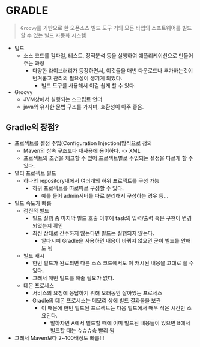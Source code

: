 # GRADLE

> `Groovy`를 기반으로 한 오픈소스 빌드 도구
> 거의 모든 타입의 소프트웨어를 빌드할 수 있는 빌드 자동화 시스템

* 빌드
    * 소스 코드를 컴파일, 테스트, 정적분석 등을 실행하여 애플리케이션으로 만들어주는 과정
        * 다양한 라이브러리가 등장하면서, 이것들을 매번 다운로드나 추가하는것이 번거롭고 관리의 필요성이 생기게 되었다.
            * 빌드 도구를 사용해서 이걸 쉽게 할 수 있다.
* Groovy
    * JVM상에서 실행되는 스크립트 언더
    * java와 유사한 문법 구조를 가지며, 호환성이 아주 좋음.

## Gradle의 장점?

* 프로젝트를 설정 주입(Configuration Injection)방식으로 정의
    * Maven의 상속 구조보다 재사용에 용이하다. -> XML
    * 프로젝트의 조건을 체크할 수 있어 프로젝트별로 주입되는 설정을 다르게 할 수 있다.
* 멀티 프로젝트 빌드
    * 하나의 repository내에서 여러개의 하위 프로젝트를 구성 가능
        * 하위 프로젝트를 따로따로 구성할 수 있다.
            * 예를 들어 admin서버를 따로 분리해서 구성하는 경우 등...
* 빌드 속도가 빠름
    * 점진적 빌드
        * 빌드 실행 중 마지막 빌드 호출 이후에 task의 입력/출력 혹은 구현이 변경되었는지 확인
        * 최신 상태로 간주하지 않는다면 빌드는 실행되지 않는다.
            * 알다시피 Gradle을 사용하면 내용이 바뀌지 않으면 굳이 빌드를 안해도 됨
    * 빌드 캐시
        * 한번 빌드가 완료되면 다른 소스 코드에서도 이 캐시된 내용을 고대로 쓸 수 있다.
        * 그래서 매번 빌드를 해줄 필요가 없다.
    * 데몬 프로세스
        * 서비스의 요청에 응답하기 위해 오래동안 살아있는 프로세스
        * Gradle의 데몬 프로세스는 메모리 상에 빌드 결과물을 보관
            * 이 때문에 한번 빌드된 프로젝트는 다음 빌드에서 매우 적은 시간만 소요된다.
                * 말하자면 A에서 빌드할 때에 이미 빌드된 내용들이 있으면 B에서 빌드할 때는 슈슈슈슉 빨리 됨
* 그래서 Maven보다 2~100배정도 빠름!!!

